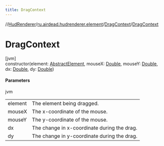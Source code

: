 ```yaml
---
title: DragContext
---
```

//[HudRenderer](../../../index.html)/[ru.airdead.hudrenderer.element](../index.html)/[DragContext](index.html)/[DragContext](-drag-context.html)



# DragContext



[jvm]\
constructor(element: [AbstractElement](../-abstract-element/index.html), mouseX: [Double](https://kotlinlang.org/api/latest/jvm/stdlib/kotlin/-double/index.html), mouseY: [Double](https://kotlinlang.org/api/latest/jvm/stdlib/kotlin/-double/index.html), dx: [Double](https://kotlinlang.org/api/latest/jvm/stdlib/kotlin/-double/index.html), dy: [Double](https://kotlinlang.org/api/latest/jvm/stdlib/kotlin/-double/index.html))



#### Parameters


jvm

| | |
|---|---|
| element | The element being dragged. |
| mouseX | The x-coordinate of the mouse. |
| mouseY | The y-coordinate of the mouse. |
| dx | The change in x-coordinate during the drag. |
| dy | The change in y-coordinate during the drag. |




